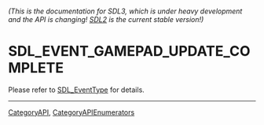 ###### (This is the documentation for SDL3, which is under heavy development and the API is changing! [SDL2](https://wiki.libsdl.org/SDL2/) is the current stable version!)
# SDL_EVENT_GAMEPAD_UPDATE_COMPLETE

Please refer to [SDL_EventType](SDL_EventType) for details.

----
[CategoryAPI](CategoryAPI), [CategoryAPIEnumerators](CategoryAPIEnumerators)

